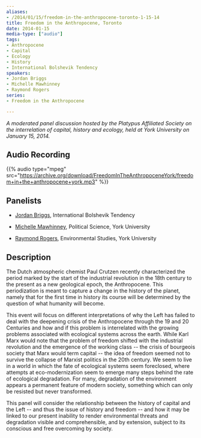 ```yaml
---
aliases:
- /2014/01/15/freedom-in-the-anthropocene-toronto-1-15-14
title: Freedom in the Anthropocene, Toronto
date: 2014-01-15
media-type: ["audio"]
tags:
- Anthropocene
- Capital
- Ecology
- History
- International Bolshevik Tendency
speakers:
- Jordan Briggs
- Michelle Mawhinney
- Raymond Rogers
series:
- Freedom in the Anthropocene

---
```

_A moderated panel discussion hosted by the Platypus Affiliated Society on the interrelation of capital, history and ecology, held at York University on January 15, 2014._


## Audio Recording

{{% audio type="mpeg" src="https://archive.org/download/FreedomInTheAnthropoceneYork/freedom+in+the+anthropocene+york.mp3" %}}

## Panelists

- [Jordan Briggs](/speakers/jordan-briggs/), International Bolshevik Tendency

- [Michelle Mawhinney](/speakers/michelle-mawhinney/), Political Science, York University

- [Raymond Rogers](/speakers/raymond-rogers/), Environmental Studies, York University

## Description

The Dutch atmospheric chemist Paul Crutzen recently characterized the period marked by the start of the industrial revolution in the 18th century to the present as a new geological epoch, the Anthropocene. This periodization is meant to capture a change in the history of the planet, namely that for the first time in history its course will be determined by the question of what humanity will become.

This event will focus on different interpretations of why the Left has failed to deal with the deepening crisis of the Anthropocene through the 19 and 20 Centuries and how and if this problem is interrelated with the growing problems associated with ecological systems across the earth. While Karl Marx would note that the problem of freedom shifted with the industrial revolution and the emergence of the working class -- the crisis of bourgeois society that Marx would term capital -- the idea of freedom seemed not to survive the collapse of Marxist politics in the 20th century. We seem to live in a world in which the fate of ecological systems seem foreclosed, where attempts at eco-modernization seem to emerge many steps behind the rate of ecological degradation. For many, degradation of the environment appears a permanent feature of modern society, something which can only be resisted but never transformed.

This panel will consider the relationship between the history of capital and the Left -- and thus the issue of history and freedom -- and how it may be linked to our present inability to render environmental threats and degradation visible and comprehensible, and by extension, subject to its conscious and free overcoming by society.
